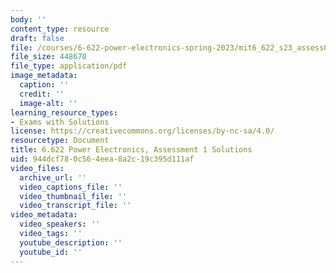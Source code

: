 ```yaml
---
body: ''
content_type: resource
draft: false
file: /courses/6-622-power-electronics-spring-2023/mit6_622_s23_assess01_sol.pdf
file_size: 448670
file_type: application/pdf
image_metadata:
  caption: ''
  credit: ''
  image-alt: ''
learning_resource_types:
- Exams with Solutions
license: https://creativecommons.org/licenses/by-nc-sa/4.0/
resourcetype: Document
title: 6.622 Power Electronics, Assessment 1 Solutions
uid: 944dcf78-0c56-4eea-8a2c-19c395d111af
video_files:
  archive_url: ''
  video_captions_file: ''
  video_thumbnail_file: ''
  video_transcript_file: ''
video_metadata:
  video_speakers: ''
  video_tags: ''
  youtube_description: ''
  youtube_id: ''
---
```

